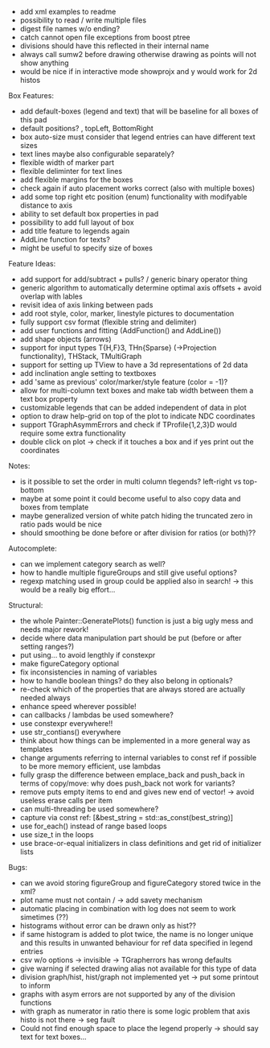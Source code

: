 - add xml examples to readme
- possibility to read / write multiple files
- digest file names w/o ending?
- catch cannot open file exceptions from boost ptree
- divisions should have this reflected in their internal name
- always call sumw2 before drawing otherwise drawing as points will not show anything
- would be nice if in interactive mode showprojx and y would work for 2d histos

Box Features:
- add default-boxes (legend and text) that will be baseline for all boxes of this pad
- default positions? , topLeft, BottomRight
- box auto-size must consider that legend entries can have different text sizes
- text lines maybe also configurable separately?
- flexible width of marker part
- flexible deliminter for text lines
- add flexible margins for the boxes
- check again if auto placement works correct (also with multiple boxes)
- add some top right etc position (enum) functionality with modifyable distance to axis
- ability to set default box properties in pad
- possibility to add full layout of box
- add title feature to legends again
- AddLine function for texts?
- might be useful to specify size of boxes

Feature Ideas:
- add support for add/subtract + pulls? / generic binary operator thing
- generic algorithm to automatically determine optimal axis offsets + avoid overlap with lables
- revisit idea of axis linking between pads
- add root style, color, marker, linestyle pictures to documentation
- fully support csv format (flexible string and delimiter)
- add user functions and fitting (AddFunction() and AddLine())
- add shape objects (arrows)
- support for input types T{H,F}3, THn{Sparse} (->Projection functionality), THStack, TMultiGraph
- support for setting up TView to have a 3d representations of 2d data
- add inclination angle setting to textboxes
- add 'same as previous' color/marker/style feature (color = -1)?
- allow for multi-column text boxes and make tab width between them a text box property
- customizable legends that can be added independent of data in plot
- option to draw help-grid on top of the plot to indicate NDC coordinates
- support TGraphAsymmErrors and check if TProfile{1,2,3}D would require some extra functionality
- double click on plot -> check if it touches a box and if yes print out the coordinates

Notes:
- is it possible to set the order in multi column tlegends? left-right vs top-bottom
- maybe at some point it could become useful to also copy data and boxes from template
- maybe generalized version of white patch hiding the truncated zero in ratio pads would be nice
- should smoothing be done before or after division for ratios (or both)??

Autocomplete:
- can we implement category search as well?
- how to handle multiple figureGroups and still give useful options?
- regexp matching used in group could be applied also in search! -> this would be a really big effort...

Structural:
- the whole Painter::GeneratePlots() function is just a big ugly mess and needs major rework!
- decide where data manipulation part should be put (before or after setting ranges?)
- put using... to avoid lengthly if constexpr
- make figureCategory optional
- fix inconsistencies in naming of variables
- how to handle boolean things? do they also belong in optionals?
- re-check which of the properties that are always stored are actually needed always
- enhance speed wherever possible!
- can callbacks / lambdas be used somewhere?
- use constexpr everywhere!!
- use str_contians() everywhere
- think about how things can be implemented in a more general way as templates
- change arguments referring to internal variables to const ref if possible to be more memory efficient, use lambdas
- fully grasp the difference between emplace_back and push_back in terms of copy/move: why does push_back not work for variants?
- remove puts empty items to end and gives new end of vector! -> avoid useless erase calls per item
- can multi-threading be used somewhere?
- capture via const ref: [&best_string = std::as_const(best_string)]
- use for_each() instead of range based loops
- use size_t in the loops
- use brace-or-equal initializers in class definitions and get rid of initializer lists

Bugs:
- can we avoid storing figureGroup and figureCategory stored twice in the xml?
- plot name must not contain / -> add savety mechanism
- automatic placing in combination with log does not seem to work simetimes (??)
- histograms without error can be drawn only as hist??
- if same histogram is added to plot twice, the name is no longer unique and this results in unwanted behaviour for ref data specified in legend entries
- csv w/o options -> invisible -> TGrapherrors has wrong defaults
- give warning if selected drawing alias not available for this type of data
- division graph/hist, hist/graph not implemented yet -> put some printout to inform
- graphs with asym errors are not supported by any of the division functions
- with graph as numerator in ratio there is some logic problem that axis histo is not there -> seg fault
- Could not find enough space to place the legend properly -> should say text for text boxes...
